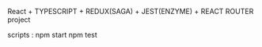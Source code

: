 React + TYPESCRIPT + REDUX(SAGA) + JEST(ENZYME) + REACT ROUTER project

scripts : 
npm start
npm test
